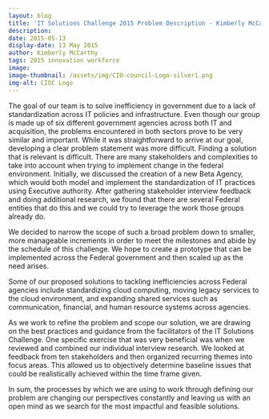 ```yaml
---
layout: blog
title: 'IT Solutions Challenge 2015 Problem Description - Kimberly McCarthy'
description:
date: 2015-05-13
display-date: 13 May 2015
author: Kimberly McCarthy
tags: 2015 innovation workforce
image:
image-thumbnail: /assets/img/CIO-council-Logo-silver1.png
img-alt: CIOC Logo
---
```

The goal of our team is to solve inefficiency in government due to a lack of standardization across IT policies and infrastructure. Even though our group is made up of six different government agencies across both IT and acquisition, the problems encountered in both sectors prove to be very similar and important. While it was straightforward to arrive at our goal, developing a clear problem statement was more difficult. Finding a solution that is relevant is difficult. There are many stakeholders and complexities to take into account when trying to implement change in the federal environment. Initially, we discussed the creation of a new Beta Agency, which would both model and implement the standardization of IT practices using Executive authority. After gathering stakeholder interview feedback and doing additional research, we found that there are several Federal entities that do this and we could try to leverage the work those groups already do.

We decided to narrow the scope of such a broad problem down to smaller, more manageable increments in order to meet the milestones and abide by the schedule of this challenge. We hope to create a prototype that can be implemented across the Federal government and then scaled up as the need arises.

Some of our proposed solutions to tackling inefficiencies across Federal agencies include standardizing cloud computing, moving legacy services to the cloud environment, and expanding shared services such as communication, financial, and human resource systems across agencies.

As we work to refine the problem and scope our solution, we are drawing on the best practices and guidance from the facilitators of the IT Solutions Challenge. One specific exercise that was very beneficial was when we reviewed and combined our individual interview research. We looked at feedback from ten stakeholders and then organized recurring themes into focus areas. This allowed us to objectively determine baseline issues that could be realistically achieved within the time frame given.

In sum, the processes by which we are using to work through defining our problem are changing our perspectives constantly and leaving us with an open mind as we search for the most impactful and feasible solutions.
